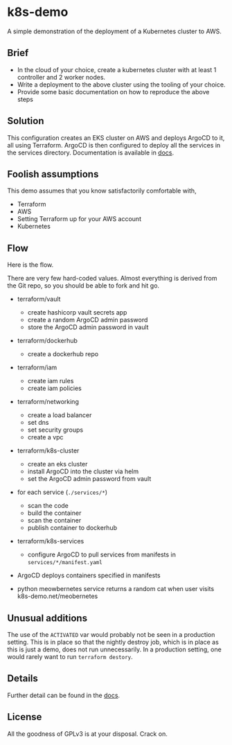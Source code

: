 # k8s-demo
A simple demonstration of the deployment of a Kubernetes cluster to AWS. 

## Brief
- In the cloud of your choice, create a kubernetes cluster with at least 1 controller and 2 
  worker nodes.
- Write a deployment to the above cluster using the tooling of your choice.
- Provide some basic documentation on how to reproduce the above steps

## Solution

This configuration creates an EKS cluster on AWS and deploys ArgoCD to it, all using Terraform.
ArgoCD is then configured to deploy all the services in the services directory.
Documentation is available in [docs](docs).

## Foolish assumptions
This demo assumes that you know satisfactorily comfortable with,
- Terraform
- AWS
- Setting Terraform up for your AWS account
- Kubernetes

## Flow

Here is the flow.

There are very few hard-coded values. Almost everything is derived from the Git repo, so you should be able to fork and
hit go.

- terraform/vault
  - create hashicorp vault secrets app
  - create a random ArgoCD admin password
  - store the ArgoCD admin password in vault

- terraform/dockerhub
  - create a dockerhub repo

- terraform/iam
  - create iam rules
  - create iam policies

- terraform/networking
  - create a load balancer
  - set dns
  - set security groups
  - create a vpc

- terraform/k8s-cluster
  - create an eks cluster
  - install ArgoCD into the cluster via helm
  - set the ArgoCD admin password from vault

- for each service (`./services/*`)
  - scan the code
  - build the container
  - scan the container
  - publish container to dockerhub
- terraform/k8s-services
  - configure ArgoCD to pull services from manifests in `services/*/manifest.yaml`

- ArgoCD deploys containers specified in manifests
- python meowbernetes service returns a random cat when user visits k8s-demo.net/meobernetes

## Unusual additions

The use of the `ACTIVATED` var would probably not be seen in a production setting. This is in place so that the nightly
destroy job, which is in place as this is just a demo, does not run unnecessarily. In a production setting, one would
rarely want to run `terraform destory`.

## Details

Further detail can be found in the [docs](docs).

## License

All the goodness of GPLv3 is at your disposal. Crack on.